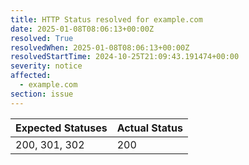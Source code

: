 ```yaml
---
title: HTTP Status resolved for example.com
date: 2025-01-08T08:06:13+00:00Z
resolved: True
resolvedWhen: 2025-01-08T08:06:13+00:00Z
resolvedStartTime: 2024-10-25T21:09:43.191474+00:00
severity: notice
affected:
  - example.com
section: issue
---
```


| Expected Statuses | Actual Status  |
|-------------------|----------------|
| 200, 301, 302 | 200 |

